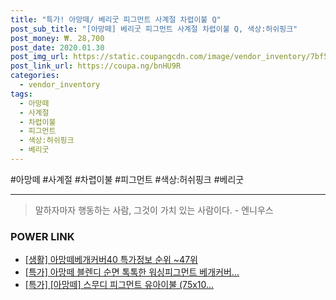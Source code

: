 ```yaml
--- 
title: "특가! 아망떼/ 베리굿 피그먼트 사계절 차렵이불 Q" 
post_sub_title: "[아망떼] 베리굿 피그먼트 사계절 차렵이불 Q, 색상:허쉬핑크" 
post_money: ₩. 28,700 
post_date: 2020.01.30 
post_img_url: https://static.coupangcdn.com/image/vendor_inventory/7bf5/db4ec34d318c6cbd76cf7a7cf5b155a57165bb260197a079f6e52feae365.jpg 
post_link_url: https://coupa.ng/bnHU9R 
categories: 
  - vendor_inventory 
tags: 
  - 아망떼 
  - 사계절 
  - 차렵이불 
  - 피그먼트 
  - 색상:허쉬핑크 
  - 베리굿 
--- 
```

  #아망떼 #사계절 #차렵이불 #피그먼트 #색상:허쉬핑크 #베리굿 
<hr> 

> 말하자마자 행동하는 사람, 그것이 가치 있는 사람이다. - 엔니우스 


### POWER LINK

* <a href="https://blog.naver.com/sakai111/221782655512" target="_blank"> [생활] 아망떼베개커버40 특가정보 순위 ~47위</a>
* <a href="https://blog.naver.com/sakai111/221789670532" target="_blank">[특가] 아망떼 블렌디 순면 톡톡한 워싱피그먼트 베개커버...</a>
* <a href="https://blog.naver.com/an0733/221789598841" target="_blank">[특가] [아망떼] 스무디 피그먼트 유아이불 (75x10...</a>
